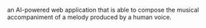  an AI-powered web application that is able to compose the musical accompaniment of a melody produced by a human voice.



